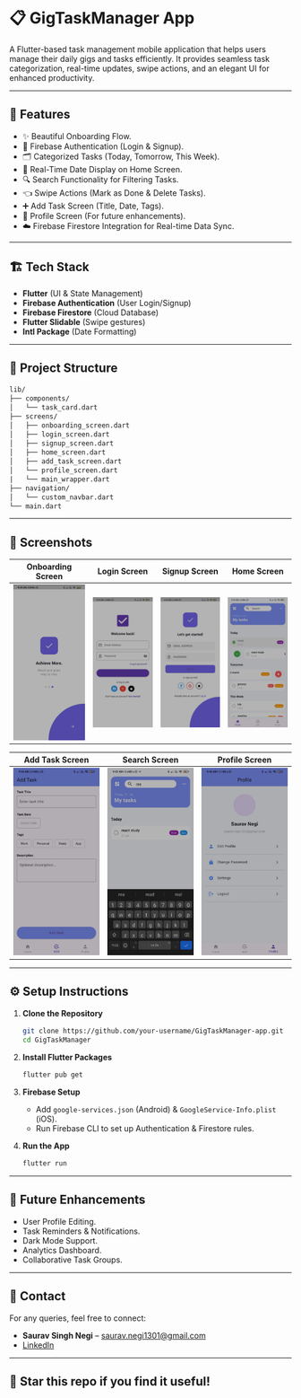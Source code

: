 
# 📋 GigTaskManager App

A Flutter-based task management mobile application that helps users manage their daily gigs and tasks efficiently. It provides seamless task categorization, real-time updates, swipe actions, and an elegant UI for enhanced productivity.

---

## 🚀 Features

- ✨ Beautiful Onboarding Flow.
- 🔐 Firebase Authentication (Login & Signup).
- 🗂️ Categorized Tasks (Today, Tomorrow, This Week).
- 📆 Real-Time Date Display on Home Screen.
- 🔍 Search Functionality for Filtering Tasks.
- 👈 Swipe Actions (Mark as Done & Delete Tasks).
- ➕ Add Task Screen (Title, Date, Tags).
- 👤 Profile Screen (For future enhancements).
- ☁️ Firebase Firestore Integration for Real-time Data Sync.

---

## 🏗️ Tech Stack

- **Flutter** (UI & State Management)
- **Firebase Authentication** (User Login/Signup)
- **Firebase Firestore** (Cloud Database)
- **Flutter Slidable** (Swipe gestures)
- **Intl Package** (Date Formatting)

---

## 📂 Project Structure

```
lib/
├── components/
│   └── task_card.dart
├── screens/
│   ├── onboarding_screen.dart
│   ├── login_screen.dart
│   ├── signup_screen.dart
│   ├── home_screen.dart
│   ├── add_task_screen.dart
│   └── profile_screen.dart
|   └── main_wrapper.dart
├── navigation/
│   └── custom_navbar.dart
└── main.dart
```

---

## 📸 Screenshots

| Onboarding Screen | Login Screen | Signup Screen | Home Screen |
|-------------------|--------------|---------------|-------------|
| <img src="screenshots/onboarding_screen.jpeg" width="220"/> | <img src="screenshots/login_screen.jpeg" width="220"/> | <img src="screenshots/signup_screen.jpeg" width="220"/> | <img src="screenshots/home_screen.jpeg" width="220"/> |

| Add Task Screen | Search Screen | Profile Screen |
|-----------------|---------------|----------------|
| <img src="screenshots/add_task_screen.jpeg" width="220"/> | <img src="screenshots/search_screen.jpeg" width="220"/> | <img src="screenshots/profile_screen.jpeg" width="220"/> |

---

## ⚙️ Setup Instructions

1. **Clone the Repository**
   ```bash
   git clone https://github.com/your-username/GigTaskManager-app.git
   cd GigTaskManager
   ```

2. **Install Flutter Packages**
   ```bash
   flutter pub get
   ```

3. **Firebase Setup**
   - Add `google-services.json` (Android) & `GoogleService-Info.plist` (iOS).
   - Run Firebase CLI to set up Authentication & Firestore rules.

4. **Run the App**
   ```bash
   flutter run
   ```

---

## 📝 Future Enhancements
- User Profile Editing.
- Task Reminders & Notifications.
- Dark Mode Support.
- Analytics Dashboard.
- Collaborative Task Groups.

---

## 📧 Contact
For any queries, feel free to connect:
- **Saurav Singh Negi** – saurav.negi1301@gmail.com 
- [LinkedIn](https://www.linkedin.com/in/saurav-singh-negi-b312b4292/?trk=opento_sprofile_details)
---

## 🌟 Star this repo if you find it useful!
